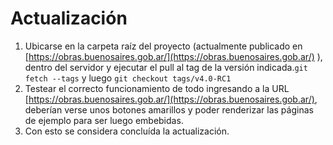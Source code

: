 # Actualización

1. Ubicarse en la carpeta raíz del proyecto (actualmente publicado en [https://obras.buenosaires.gob.ar/](https://obras.buenosaires.gob.ar/) ), dentro del servidor y ejecutar el pull al tag de la versión indicada.`git fetch --tags` y luego `git checkout tags/v4.0-RC1`
2. Testear el correcto funcionamiento de todo ingresando a la URL [https://obras.buenosaires.gob.ar/](https://obras.buenosaires.gob.ar/), deberían verse unos botones amarillos y poder renderizar las páginas de ejemplo para ser luego embebidas.
3. Con esto se considera concluída la actualización.

